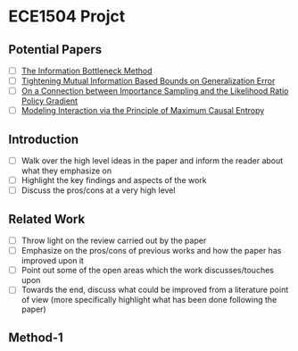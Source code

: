 # ECE1504 Projct

## Potential Papers
- [ ] [The Information Bottleneck Method](https://arxiv.org/pdf/physics/0004057.pdf)
- [ ] [Tightening Mutual Information Based Bounds on Generalization Error](https://sci-hub.do/https://ieeexplore.ieee.org/abstract/document/9080064)
- [ ] [On a Connection between Importance Sampling and the Likelihood Ratio Policy Gradient](https://papers.nips.cc/paper/3922-on-a-connection-between-importance-sampling-and-the-likelihood-ratio-policy-gradient.pdf)
- [ ] [Modeling Interaction via the Principle of Maximum Causal Entropy](https://www.cs.cmu.edu/~bziebart/publications/maximum-causal-entropy.pdf)

## Introduction
- [ ] Walk over the high level ideas in the paper and inform the reader about what they emphasize on
- [ ] Highlight the key findings and aspects of the work
- [ ] Discuss the pros/cons at a very high level

## Related Work
- [ ] Throw light on the review carried out by the paper
- [ ] Emphasize on the pros/cons of previous works and how the paper has improved upon it
- [ ] Point out some of the open areas which the work discusses/touches upon
- [ ] Towards the end, discuss what could be improved from a literature point of view (more specifically highlight what has been done following the paper)

## Method-1
